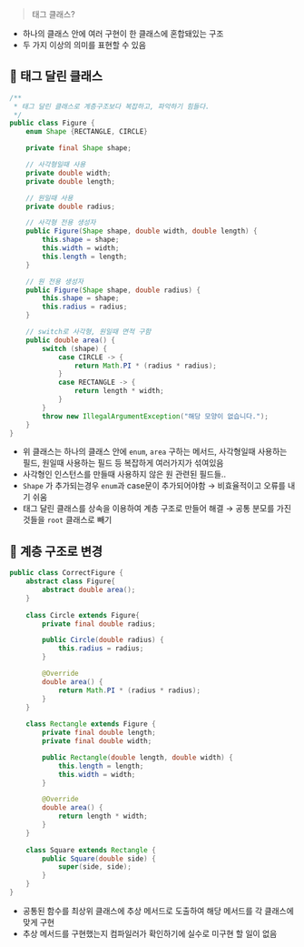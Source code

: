 > 태그 클래스?
>
- 하나의 클래스 안에 여러 구현이 한 클래스에 혼합돼있는 구조
- 두 가지 이상의 의미를 표현할 수 있음

## 📌 태그 달린 클래스

```java
/**
 * 태그 달린 클래스로 계층구조보다 복잡하고, 파악하기 힘들다.
 */
public class Figure {
	enum Shape {RECTANGLE, CIRCLE}

	private final Shape shape;

	// 사각형일때 사용
	private double width;
	private double length;

	// 원일때 사용
	private double radius;

	// 사각형 전용 생성자
	public Figure(Shape shape, double width, double length) {
		this.shape = shape;
		this.width = width;
		this.length = length;
	}

	// 원 전용 생성자
	public Figure(Shape shape, double radius) {
		this.shape = shape;
		this.radius = radius;
	}

	// switch로 사각형, 원일때 면적 구함
	public double area() {
		switch (shape) {
			case CIRCLE -> {
				return Math.PI * (radius * radius);
			}
			case RECTANGLE -> {
				return length * width;
			}
		}
		throw new IllegalArgumentException("해당 모양이 없습니다.");
	}
}

```

- 위 클래스는 하나의 클래스 안에 `enum`, `area` 구하는 메서드, 사각형일때 사용하는 필드, 원일때 사용하는 필드 등 복잡하게 여러가지가 섞여있음
- 사각형인 인스턴스를 만들때 사용하지 않은 원 관련된 필드들..
- `Shape` 가 추가되는경우 `enum`과 case문이 추가되어야함 → 비효율적이고 오류를 내기 쉬움
- 태그 달린 클래스를 상속을 이용하여 계층 구조로 만들어 해결
  → 공통 분모를 가진것들을 `root` 클래스로 빼기

## 📌 계층 구조로 변경

```java
public class CorrectFigure {
	abstract class Figure{
		abstract double area();
	}
	
	class Circle extends Figure{
		private final double radius;

		public Circle(double radius) {
			this.radius = radius;
		}

		@Override
		double area() {
			return Math.PI * (radius * radius);
		}
	}
	
	class Rectangle extends Figure {
		private final double length;
		private final double width;

		public Rectangle(double length, double width) {
			this.length = length;
			this.width = width;
		}

		@Override
		double area() {
			return length * width;
		}
	}
	
	class Square extends Rectangle {
		public Square(double side) {
			super(side, side);
		}
	}
}

```

- 공통된 함수를 최상위 클래스에 추상 메서드로 도출하여 해당 메서드를 각 클래스에 맞게 구현
- 추상 메서드를 구현했는지 컴파일러가 확인하기에 실수로 미구현 할 일이 없음